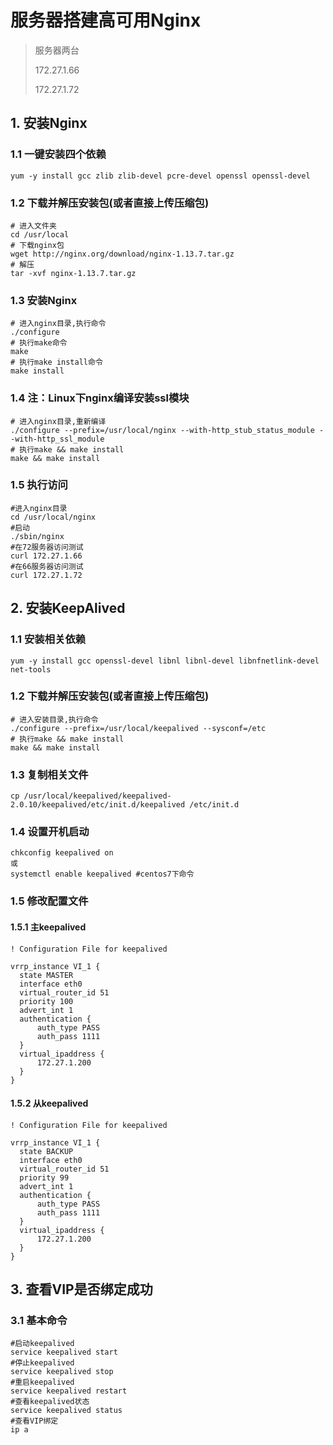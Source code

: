 # 服务器搭建高可用Nginx

> 服务器两台
>
> 172.27.1.66
>
> 172.27.1.72

## 1. 安装Nginx

### 1.1 一键安装四个依赖

```shell
yum -y install gcc zlib zlib-devel pcre-devel openssl openssl-devel
```

### 1.2 下载并解压安装包(或者直接上传压缩包)

```shell
# 进入文件夹
cd /usr/local
# 下载nginx包
wget http://nginx.org/download/nginx-1.13.7.tar.gz
# 解压
tar -xvf nginx-1.13.7.tar.gz
```

### 1.3 安装Nginx

```shell
# 进入nginx目录,执行命令
./configure
# 执行make命令
make
# 执行make install命令
make install
```

### 1.4 注：Linux下nginx编译安装ssl模块

```shell
# 进入nginx目录,重新编译
./configure --prefix=/usr/local/nginx --with-http_stub_status_module --with-http_ssl_module
# 执行make && make install
make && make install
```

### 1.5 执行访问

```shell
#进入nginx目录
cd /usr/local/nginx
#启动
./sbin/nginx
#在72服务器访问测试
curl 172.27.1.66
#在66服务器访问测试
curl 172.27.1.72
```

## 2. 安装KeepAlived

### 1.1 安装相关依赖

```shell
yum -y install gcc openssl-devel libnl libnl-devel libnfnetlink-devel net-tools
```

### 1.2 下载并解压安装包(或者直接上传压缩包)

```shell
# 进入安装目录,执行命令
./configure --prefix=/usr/local/keepalived --sysconf=/etc
# 执行make && make install
make && make install
```

### 1.3 复制相关文件

```shell
cp /usr/local/keepalived/keepalived-2.0.10/keepalived/etc/init.d/keepalived /etc/init.d
```

### 1.4 设置开机启动

```shell
chkconfig keepalived on
或
systemctl enable keepalived #centos7下命令
```

### 1.5 修改配置文件

#### 1.5.1 主keepalived

```shell
! Configuration File for keepalived

vrrp_instance VI_1 {
  state MASTER
  interface eth0
  virtual_router_id 51 
  priority 100
  advert_int 1
  authentication {
      auth_type PASS
      auth_pass 1111
  }
  virtual_ipaddress {
      172.27.1.200
  }
}

```

#### 1.5.2 从keepalived

```shell
! Configuration File for keepalived

vrrp_instance VI_1 {
  state BACKUP
  interface eth0
  virtual_router_id 51 
  priority 99
  advert_int 1
  authentication {
      auth_type PASS
      auth_pass 1111
  }
  virtual_ipaddress {
      172.27.1.200
  }
}
```

## 3. 查看VIP是否绑定成功

### 3.1 基本命令

```shell
#启动keepalived
service keepalived start
#停止keepalived
service keepalived stop
#重启keepalived
service keepalived restart
#查看keepalived状态
service keepalived status
#查看VIP绑定
ip a
```

